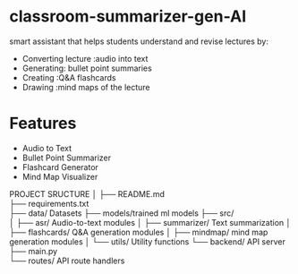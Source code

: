 # classroom-summarizer-gen-AI
 smart assistant that helps students understand and revise lectures by:
- Converting lecture :audio into text
- Generating: bullet point summaries
- Creating :Q&A flashcards
- Drawing :mind maps of the lecture


# Features
- Audio to Text
- Bullet Point Summarizer
- Flashcard Generator
- Mind Map Visualizer


PROJECT SRUCTURE
│
├── README.md            
├── requirements.txt        
├── data/  Datasets
├── models/trained ml models
├── src/                   
│   ├── asr/  Audio-to-text modules 
│   ├── summarizer/ Text summarization 
│   ├── flashcards/ Q&A generation modules 
│   ├── mindmap/ mind map generation modules
│   └── utils/ Utility functions 
└── backend/   API server
    ├── main.py            
    └── routes/ API route handlers 

